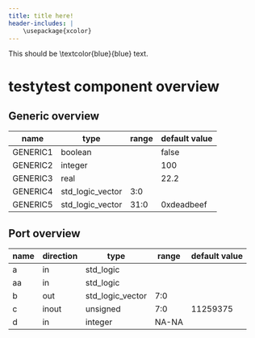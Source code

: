 ```yaml
---
title: title here!
header-includes: |
    \usepackage{xcolor}
---
```


This should be \textcolor{blue}{blue} text.

# testytest component overview

## Generic overview

|name|type|range|default value|
|-|-|-|-|
|GENERIC1|boolean||false|
|GENERIC2|integer||100|
|GENERIC3|real||22.2|
|GENERIC4|std_logic_vector|3:0||
|GENERIC5|std_logic_vector|31:0|0xdeadbeef|
## Port overview

|name|direction|type|range|default value|
|-|-|-|-|-|
 |a|in|std_logic|||
|aa|in|std_logic|||
|b|out|std_logic_vector|7:0||
|c|inout|unsigned|7:0|11259375|
|d|in|integer|NA-NA||
